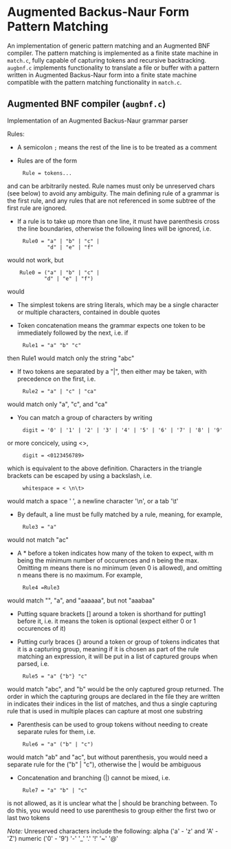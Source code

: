 # Augmented Backus-Naur Form Pattern Matching

An implementation of generic pattern matching and an Augmented BNF compiler. The pattern matching is implemented as a finite state machine in ``match.c``, fully capable of capturing tokens and recursive backtracking. ``augbnf.c`` implements functionality to translate a file or buffer with a pattern written in Augmented Backus-Naur form into a finite state machine compatible with the pattern matching functionality in ``match.c``.

## Augmented BNF compiler (``augbnf.c``)

Implementation of an Augmented Backus-Naur grammar parser

Rules:

* A semicolon `;` means the rest of the line is to be treated as a comment

* Rules are of the form
```abnf
     Rule = tokens...
```
and can be arbitrarily nested. Rule names must only be unreserved chars (see below) to avoid any ambiguity. The main defining rule of a grammar is the first rule, and any rules that are not referenced in some subtree of the first rule are ignored.


* If a rule is to take up more than one line, it must have parenthesis cross the line boundaries, otherwise the following lines will be ignored, i.e.
```abnf
     Rule0 = "a" | "b" | "c" |
             "d" | "e" | "f"
```

 would not work, but

 ```abnf
     Rule0 = ("a" | "b" | "c" |
             "d" | "e" | "f")
```

 would


* The simplest tokens are string literals, which may be a single character or multiple characters, contained in double quotes

* Token concatenation means the grammar expects one token to be immediately followed by the next, i.e. if

```abnf
     Rule1 = "a" "b" "c"
```

 then Rule1 would match only the string "abc"

* If two tokens are separated by a "|", then either may be taken, with precedence on the first, i.e.

```abnf
     Rule2 = "a" | "c" | "ca"
```

 would match only "a", "c", and "ca"

* You can match a group of characters by writing

```abnf
     digit = '0' | '1' | '2' | '3' | '4' | '5' | '6' | '7' | '8' | '9'
```

 or more concicely, using <>,

```abnf
     digit = <0123456789>
```

 which is equivalent to the above definition. Characters in the triangle brackets can be escaped by using a backslash, i.e.

```abnf
     whitespace = < \n\t>
```

 would match a space ' ', a newline character '\n', or a tab '\t'

* By default, a line must be fully matched by a rule, meaning, for example,

```abnf
     Rule3 = "a"
```

 would not match "ac"

* A <m>*<n> before a token indicates how many of the token to expect, with m being the minimum number of occurences and n being the max. Omitting m means there is no minimum (even 0 is allowed), and omitting n means there is no maximum. For example,

```abnf
     Rule4 =Rule3
```

 would match "", "a", and "aaaaaa", but not "aaabaa"

* Putting square brackets [] around a token is shorthand for putting1 before it, i.e. it means the token is optional (expect either 0 or 1 occurences of it)

* Putting curly braces {} around a token or group of tokens indicates that it is a capturing group, meaning if it is chosen as part of the rule matching an expression, it will be put in a list of captured groups when parsed, i.e.

```abnf
     Rule5 = "a" {"b"} "c"
```

 would match "abc", and "b" would be the only captured group returned. The order in which the capturing groups are declared in the file they are written in indicates their indices in the list of matches, and thus a single capturing rule that is used in multiple places can capture at most one substring

* Parenthesis can be used to group tokens without needing to create separate rules for them, i.e.

```abnf
     Rule6 = "a" ("b" | "c")
```

 would match "ab" and "ac", but without parenthesis, you would need a separate rule for the ("b" | "c"), otherwise the | would be ambiguous

* Concatenation and branching (|) cannot be mixed, i.e.

```abnf
     Rule7 = "a" "b" | "c"
```

 is not allowed, as it is unclear what the | should be branching between. To do this, you would need to use parenthesis to group either the first two or last two tokens

 

_Note:_ Unreserved characters include the following:
     alpha ('a' - 'z' and 'A' - 'Z')
     numeric ('0' - '9')
     '-'
     '_'
     '.'
     '!'
     '~'
     '@'

